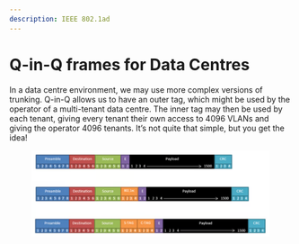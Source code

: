 ```yaml
---
description: IEEE 802.1ad
---
```


# Q-in-Q frames for Data Centres

In a data centre environment, we may use more complex versions of trunking. Q-in-Q allows us to have an outer tag, which might be used by the operator of a multi-tenant data centre. The inner tag may then be used by each tenant, giving every tenant their own access to 4096 VLANs and giving the operator 4096 tenants. It’s not quite that simple, but you get the idea!

<figure><img src="../../.gitbook/assets/image (5).png" alt=""><figcaption></figcaption></figure>
